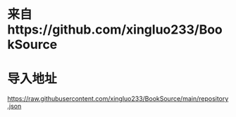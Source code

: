 # 来自https://github.com/xingluo233/BookSource
# 导入地址
https://raw.githubusercontent.com/xingluo233/BookSource/main/repository.json
